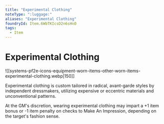 ```yaml
---
title: "Experimental Clothing"
noteType: ":luggage:"
aliases: "Experimental Clothing"
foundryId: Item.6WbTKIcsD2n6sHnO
tags:
  - Item
---
```


# Experimental Clothing
![[systems-pf2e-icons-equipment-worn-items-other-worn-items-experimental-clothing.webp|150]]

Experimental clothing is custom tailored in radical, avant-garde styles by independent dressmakers, utilizing expensive or eccentric materials and unconventional patterns.

At the GM's discretion, wearing experimental clothing may impart a +1 item bonus or -1 item penalty on checks to Make An Impression, depending on the target's fashion sense.
